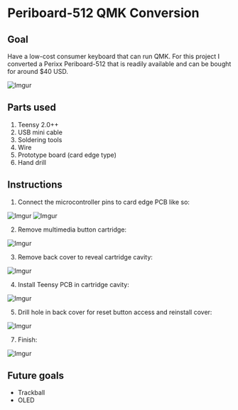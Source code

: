 # Periboard-512 QMK Conversion

## Goal

Have a low-cost consumer keyboard that can run QMK.
For this project I converted a Perixx Periboard-512 that is readily available and can be bought for around $40 USD.

![Imgur](https://perixx.com/pub/media/ebc_fig/PB-512B/Photo/small/W-PERIBOARD-512B-1.jpg)

## Parts used
1. Teensy 2.0++
2. USB mini cable
3. Soldering tools
4. Wire
5. Prototype board (card edge type)
6. Hand drill

## Instructions

1. Connect the microcontroller pins to card edge PCB like so:

![Imgur](https://i.imgur.com/HfrJHad.jpeg)
![Imgur](https://i.imgur.com/zyprOp8.jpeg)

2. Remove multimedia button cartridge:

![Imgur](https://i.imgur.com/Uxso6H3.jpeg)

3. Remove back cover to reveal cartridge cavity:

![Imgur](https://i.imgur.com/EG6m1t4.jpeg)

4. Install Teensy PCB in cartridge cavity:

![Imgur](https://i.imgur.com/1xYJNr9.jpeg)

5. Drill hole in back cover for reset button access and reinstall cover:

![Imgur](https://i.imgur.com/CFlvQIO.jpeg)

7. Finish:

![Imgur](https://i.imgur.com/ohd61TK.jpeg)

## Future goals
* Trackball
* OLED

